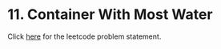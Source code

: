 # 11. Container With Most Water

Click [here](https://leetcode.com/problems/container-with-most-water/) for the leetcode problem statement.
